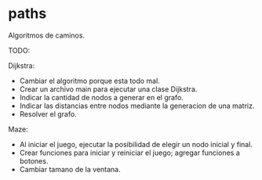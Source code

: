 # paths
Algoritmos de caminos.

TODO:

Dijkstra:
- Cambiar el algoritmo porque esta todo mal.
- Crear un archivo main para ejecutar una clase Dijkstra.
- Indicar la cantidad de nodos a generar en el grafo.
- Indicar las distancias entre nodos mediante la generacion de una matriz.
- Resolver el grafo.

Maze:
- Al iniciar el juego, ejecutar la posibilidad de elegir un nodo inicial y final.
- Crear funciones para iniciar y reiniciar el juego; agregar funciones a botones.
- Cambiar tamano de la ventana.
